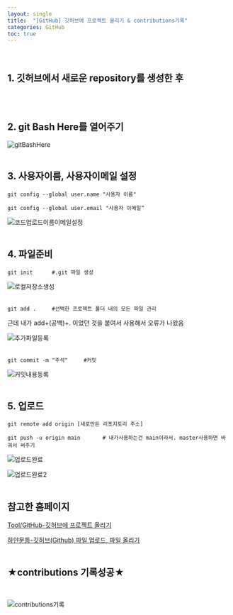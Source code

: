```yaml
---
layout: single
title:  "[GitHub] 깃허브에 프로젝트 올리기 & contributions기록"
categories: GitHub
toc: true
---
```


<br>

## 1. 깃허브에서 새로운 repository를 생성한 후 ##
<br><br>


## 2. git Bash Here를 열어주기 ##

![gitBashHere](https:/images/2023-06-13-githubUpload.md/gitBashHere.png)
<br><br>


## 3. 사용자이름, 사용자이메일 설정 ##

```
git config --global user.name "사용자 이름"

git config --global user.email "사용자 이메일“
```

![코드업로드이름이메일설정](https:/images/2023-06-13-githubUpload.md/코드업로드이름이메일설정.png)
<br><br>


## 4. 파일준비 ##

```
git init      #.git 파일 생성
```

![로컬저장소생성](https:/images/2023-06-13-githubUpload.md/로컬저장소생성.png)
<br><br>


```
git add .     #선택한 프로젝트 폴더 내의 모든 파일 관리
```

근데 내가 add+(공백)+. 이었던 것을 붙여서 사용해서 오류가 나왔음


![추가파일등록](https:/images/2023-06-13-githubUpload.md/추가파일등록.png)
<br><br>


```
git commit -m "주석"     #커밋
```

![커밋내용등록](https:/images/2023-06-13-githubUpload.md/커밋내용등록.png)
<br><br>


## 5. 업로드 ##

```
git remote add origin [새로만든 리포지토리 주소]

git push -u origin main       # 내가사용하는건 main이라서. master사용하면 바궈서 써주기
```

![업로드완료](https:/images/2023-06-13-githubUpload.md/업로드완료.png)
<br>

![업로드완료2](https:/images/2023-06-13-githubUpload.md/업로드완료2.png)
<br><br>


## 참고한 홈페이지 ##

[Tool/GitHub-깃허브에 프로젝트 올리기](https://soda-dev.tistory.com/12) 
<br>

[하얀문틈-깃허브(Github) 파일 업로드, 파일 올리기](https://shortcuts.tistory.com/8)
<br><br>


## ★contributions 기록성공★ ##
<br>

![contributions기록](https:/images/2023-06-13-githubUpload.md/contributions기록.png)